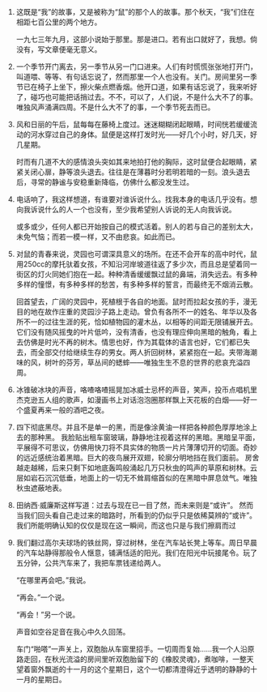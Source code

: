 1. 
    这既是“我”的故事，又是被称为“鼠”的那个人的故事。那个秋天，“我”们住在相距七百公里的两个地方。

    一九七三年九月，这部小说始于那里。那是进口。若有出口就好了，我想。倘没有，写文章便毫无意义。

2. 
    一个季节开门离去，另一季节从另一门口进来。人们有时慌慌张张地打开门，叫道喂、等等、有句话忘说了，然而那里一个人也没有。关门。房间里另一季节已在椅子上坐下，擦火柴点燃香烟。他开口道，如果有话忘说了，我来听好了，碰巧也可能把话捎过去。不不，可以了，人们说，不是什么大不了的事。唯独风声涌满四周。不是什么大不了的事，一个季节死去而已。

3. 
    风和日丽的午后，鼠每每在藤椅上度过。迷迷糊糊闭起眼睛，时间恍若缓缓流动的河水穿过自己的身体。鼠便是这样打发时光——好几个小时，好几天，好几星期。

    时而有几道不大的感情浪头突如其来地拍打他的胸际，这时鼠便合起眼睛，紧紧关闭心扉，静等浪头退去。往往是在薄暮时分若明若暗的一刻。浪头退去后，寻常的静谧与安稳重新降临，仿佛什么都没发生过。

4. 
    电话响了，我这样想道，有谁要对谁诉说什么。找我本身的电话几乎没有。想向我诉说什么的人一个也没有，至少我希望别人诉说的无人向我诉说。
    
    或多或少，任何人都已开始按自己的模式活着。别人的若与自己的差别太大，未免气恼；而若一模一样，又不由悲哀。如此而已。

5. 
    对鼠的青春来说，灵园也可谓深具意义的场所。在还不会开车的高中时代，鼠用250cc的摩托驮着女孩，不知沿河岸坡道往返了多少次，而且总是望着同一街区的灯火同她们抱在一起。种种清香缓缓飘过鼠的鼻端，消失远去。有多种多样的憧憬，有多种多样的愁苦，有多种多样的誓言，而最终无不烟消云散。

    回首望去，广阔的灵园中，死植根于各自的地面。鼠时而拉起女孩的手，漫无目的地在故作庄重的灵园沙子路上走动。曾负有各所不一的姓名、年华以及各所不一的过往生涯的死，恰如植物园的灌木丛，以相等的间距无限铺展开去。它们没有随风摇曳的叶片低吟，没有清香，也没有理应伸向黑暗的触角，看上去仿佛是时光不再的树木。情思也好，作为其载体的语言也好，它们都已失去，而全部交付给继续生存的男女。两人折回树林，紧紧抱在一起。夹带海潮味的风，树叶的芬芳，草丛间的蟋蟀——唯独生生不息的世界的悲哀充溢四周。

6. 
    冰锥破冰块的声音，咯喳咯喳摇晃加冰威士忌杯的声音，笑声，投币点唱机里杰克逊五人组的歌声，如漫画书上对话泡泡圈那样飘上天花板的白烟——好一个盛夏再来一般的酒吧之夜。

7. 
    四下彻底黑尽。并且不是单一的黑，而是像涂黄油一样把各种颜色厚厚地涂上去的那种黑。
    我脸贴出租车窗玻璃，静静地注视着这样的黑暗。黑暗呈平面，平展得不可思议，仿佛用快刀将不具实体的物质一片片薄薄切开的切面。奇妙的远近感统治着黑暗。巨大的夜鸟展开双翅，轮廓分明地挡在我们面前。
    房舍越走越稀，后来只剩下如地底轰鸣般涌起几万只秋虫的鸣声的草原和树林。云层如岩石沉沉低垂，地面上的一切无不耸肩缩首似的在黑暗中屏息敛气。唯独秋虫遮蔽地表。

8. 
    田纳西·威廉斯这样写道：过去与现在已一目了然，而未来则是“或许”。
    然而当我们回头看自己走过来的暗路时，所看到的仍似乎只是依稀莫辨的“或许”。我们所能明确认知的仅仅是现在这一瞬间，而这也只是与我们擦肩而过

9. 
    我们翻过高尔夫球场的铁丝网，穿过树林，坐在汽车站长凳上等车。周日早晨的汽车站静得那般令人惬意，铺满恬适的阳光。我们在阳光中玩接尾令。玩了五分钟，公共汽车来了，我把车票钱递给两人。

    “在哪里再会吧。”我说。

    “再会。”一个说。

    “再会！”另一个说。

    声音如空谷足音在我心中久久回荡。

    车门“啪嗒”一声关上，双胞胎从车窗里招手。一切周而复始……我一个人沿原路走回，在秋光流溢的房间里听双胞胎留下的《橡胶灵魂》，煮咖啡，一整天望着窗外飘逝的十一月的这个星期日，这个一切都清澄得近乎透明的静静的十一月的星期日。
